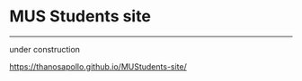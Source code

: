 <h1>MUS Students site </h1>
<hr>
under construction

https://thanosapollo.github.io/MUStudents-site/
